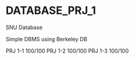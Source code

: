 # DATABASE_PRJ_1

SNU Database

Simple DBMS using Berkeley DB

PRJ 1-1 100/100
PRJ 1-2 100/100
PRJ 1-3 100/100
